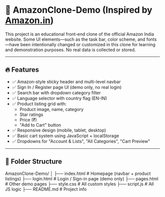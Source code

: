 # 🛒 AmazonClone-Demo (Inspired by [Amazon.in](https://www.amazon.in))

This project is an educational front-end clone of the official Amazon India website. Some UI elements—such as the task bar, color scheme, and fonts—have been intentionally changed or customized in this clone for learning and demonstration purposes. No real data is collected or stored.

---

## 🔥 Features

- ✅ Amazon-style sticky header and multi-level navbar
- ✅ Sign In / Register page UI (demo only, no real login)
- ✅ Search bar with dropdown category filter
- ✅ Language selector with country flag (EN-IN)
- ✅ Product listing grid with:
  - Product image, name, category
  - Star ratings
  - Price (₹)
  - "Add to Cart" button
- ✅ Responsive design (mobile, tablet, desktop)
- ✅ Basic cart system using JavaScript + localStorage
- ✅ Dropdowns for "Account & Lists", "All Categories", "Cart Preview"

---

## 📁 Folder Structure

AmazonClone-Demo/
│
├── index.html # Homepage (navbar + product listings)
├── login.html # Login / Sign-in page (demo only)
├── pages.html # Other demo pages
├── style.css # All custom styles
├── script.js # All JS logic
├── README.md # Project info